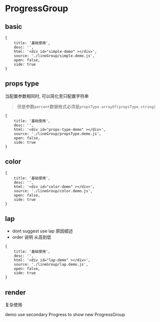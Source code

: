 # ProgressGroup


## basic

````code
{
    title: '基础使用',
    desc: '',
    html: '<div id="simple-demo" ></div>',
    source: './lineGroup/simple.demo.js',
    open: false,
    side: true
}
````


## props type

当配置参数相同时, 可以简化至只配置字符串			
> 但是参数`percent`数据格式必须是`propsType.arrayOf(propsType.string)`

````code
{
    title: '基础使用',
    desc: '',
    html: '<div id="props-type-demo" ></div>',
    source: './lineGroup/propsType.demo.js',
    open: false,
    side: true
}
````


## color

````code
{
    title: '基础使用',
    desc: '',
    html: '<div id="color-demo" ></div>',
    source: './lineGroup/color.demo.js',
    open: false,
    side: true
}
````

## lap

- dont suggest use lap 原因细述
- order 说明 从高到低

````code
{
    title: '基础使用',
    desc: '',
    html: '<div id="lap-demo" ></div>',
    source: './lineGroup/lap.demo.js',
    open: false,
    side: true
}
````

## render
复杂使用

demo use secondary Progress to show new ProgressGroup